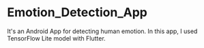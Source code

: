 # Emotion_Detection_App

It's an Android App for detecting human emotion. In this app, I used TensorFlow Lite model with Flutter. 
